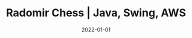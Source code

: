 ---
title: "Radomir Chess | Java, Swing, AWS"
tags: [project]
date: 2022-01-01

showDate: false
showTaxonomies: true
showSummary: true
draft: false

externalUrl: "https://probablyalexzhu.github.io/blog/radomir-chess-grade-12-summative/"
summary: "Engineered backend architecture on AWS EC2 with socket networking to host real-time multiplayer chess lobbies 🛰️. Designed UI in Java Swing for chess board and account system to save user themes, showing attention to detail. Practiced teamwork to create multithreaded depth four chess engine that has ~1800 rating and moves in < 2 secs ♟️"
_build:
  render: "false"
  list: "local"
---